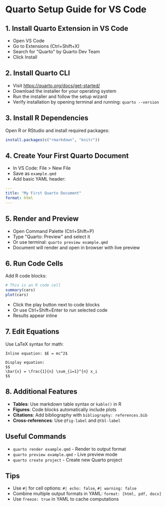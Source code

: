 # Quarto Setup Guide for VS Code

## 1. Install Quarto Extension in VS Code
- Open VS Code
- Go to Extensions (Ctrl+Shift+X)
- Search for "Quarto" by Quarto Dev Team
- Click Install

## 2. Install Quarto CLI
- Visit https://quarto.org/docs/get-started/
- Download the installer for your operating system
- Run the installer and follow the setup wizard
- Verify installation by opening terminal and running: `quarto --version`

## 3. Install R Dependencies
Open R or RStudio and install required packages:
```r
install.packages(c("rmarkdown", "knitr"))
```

## 4. Create Your First Quarto Document
- In VS Code: File > New File
- Save as `example.qmd`
- Add basic YAML header:
```yaml
---
title: "My First Quarto Document"
format: html
---
```

## 5. Render and Preview
- Open Command Palette (Ctrl+Shift+P)
- Type "Quarto: Preview" and select it
- Or use terminal: `quarto preview example.qmd`
- Document will render and open in browser with live preview

## 6. Run Code Cells
Add R code blocks:
```r
# This is an R code cell
summary(cars)
plot(cars)
```
- Click the play button next to code blocks
- Or use Ctrl+Shift+Enter to run selected code
- Results appear inline

## 7. Edit Equations
Use LaTeX syntax for math:
```
Inline equation: $E = mc^2$

Display equation:
$$
\bar{x} = \frac{1}{n} \sum_{i=1}^{n} x_i
$$
```

## 8. Additional Features
- **Tables**: Use markdown table syntax or `kable()` in R
- **Figures**: Code blocks automatically include plots
- **Citations**: Add bibliography with `bibliography: references.bib`
- **Cross-references**: Use `@fig-label` and `@tbl-label`

## Useful Commands
- `quarto render example.qmd` - Render to output format
- `quarto preview example.qmd` - Live preview mode
- `quarto create project` - Create new Quarto project

## Tips
- Use `#|` for cell options: `#| echo: false`, `#| warning: false`
- Combine multiple output formats in YAML: `format: [html, pdf, docx]`
- Use `freeze: true` in YAML to cache computations